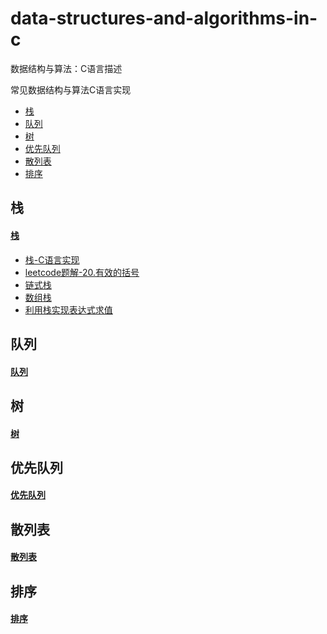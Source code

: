 # data-structures-and-algorithms-in-c
数据结构与算法：C语言描述

常见数据结构与算法C语言实现

* [栈](#栈)
* [队列](#队列)
* [树](#树)
* [优先队列](#优先队列)
* [散列表](#散列表)
* [排序](#排序)

## 栈
#### [栈](stack)

+ [栈-C语言实现](stack/栈-c语言实现.md)
+ [leetcode题解-20.有效的括号](stack/leetcode题解-20.有效的括号.md)
+ [链式栈](stack/linkStack.c)
+ [数组栈](stack/arrayStack.c)
+ [利用栈实现表达式求值](stack/expressionEvaluation.md)


## 队列

#### [队列](queue)

## 树
#### [树](tree)

## 优先队列

#### [优先队列](heap)

## 散列表

#### [散列表](hashTable)


## 排序

#### [排序](sort)
